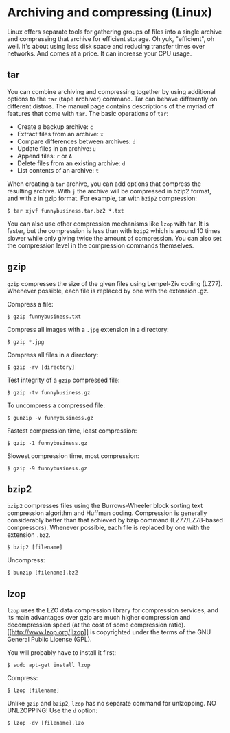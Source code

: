 # Archiving and compressing (Linux)

Linux offers separate tools for gathering groups of files into a single archive and compressing that archive for efficient storage. Oh yuk, "efficient", oh well. It's about using less disk space and reducing transfer times over networks. And comes at a price. It can increase your CPU usage. 

## tar

You can combine archiving and compressing together by using additional options to the `tar` (**t**ape **ar**chiver) command. Tar can behave differently on different distros. The manual page contains descriptions of the myriad of features that come with `tar`. The basic operations of `tar`:

*  Create a backup archive: `c`
*  Extract files from an archive: `x`
*  Compare differences between archives: `d`
*  Update files in an archive: `u`
*  Append files: `r` or `A`
*  Delete files from an existing archive: `d`
*  List contents of an archive: `t`

When creating a `tar` archive, you can add options that compress the resulting archive. With `j` the archive will be compressed in bzip2 format, and with `z` in gzip format. For example, tar with `bzip2` compression:
    
    $ tar xjvf funnybusiness.tar.bz2 *.txt

You can also use other compression mechanisms like `lzop` with tar. It is faster, but the compression is less than with `bzip2` which is around 10 times slower while only giving twice the amount of compression. You can also set the compression level in the compression commands themselves.

## gzip

`gzip` compresses the size of the given files using Lempel-Ziv coding (LZ77). Whenever possible, each file is replaced by one with the extension .gz.

Compress a file:

    $ gzip funnybusiness.txt

Compress all images with a `.jpg` extension in a directory:

    $ gzip *.jpg

Compress all files in a directory:

    $ gzip -rv [directory]

Test integrity of a `gzip` compressed file:

    $ gzip -tv funnybusiness.gz

To uncompress a compressed file:

    $ gunzip -v funnybusiness.gz

Fastest compression time, least compression:

    $ gzip -1 funnybusiness.gz

Slowest compression time, most compression:

    $ gzip -9 funnybusiness.gz

## bzip2

`bzip2` compresses files using the Burrows-Wheeler block sorting text compression algorithm and Huffman coding. Compression is generally considerably better than that achieved by bzip command (LZ77/LZ78-based compressors). Whenever possible, each file is replaced by one with the extension `.bz2`.

    $ bzip2 [filename]

Uncompress:

    $ bunzip [filename].bz2

## lzop

`lzop` uses the LZO data compression library for compression services, and its main advantages over gzip are much higher compression and decompression speed (at the cost of some compression ratio). [[http://www.lzop.org/|lzop]] is copyrighted under the terms of the GNU General Public License (GPL). 

You will probably have to install it first:

    $ sudo apt-get install lzop

Compress:

    $ lzop [filename]

Unlike `gzip` and `bzip2`, `lzop` has no separate command for unlzopping. NO UNLZOPPING! Use the `d` option:

    $ lzop -dv [filename].lzo

